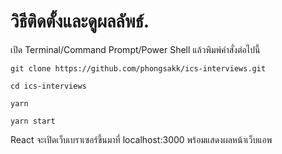 # วิธีติดตั้งและดูผลลัพธ์. 

เปิด Terminal/Command Prompt/Power Shell แล้วพิมพ์คำสั่งต่อไปนี้

```
git clone https://github.com/phongsakk/ics-interviews.git

cd ics-interviews

yarn

yarn start
```

React จะเปิดเว็บเบราเซอร์ขึ้นมาที่ localhost:3000 พร้อมแสดงผลหน้าเว็บแอพ